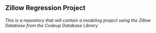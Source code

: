 
## Zillow Regression Project
###### This is a repository that will contain a modeling project using the Zillow Database from the Codeup Database Library